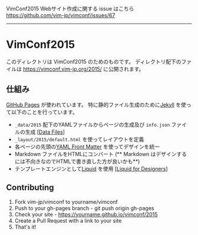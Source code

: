VimConf2015 Webサイト作成に関する issue はこちら https://github.com/vim-jp/vimconf/issues/67

---

# VimConf2015

このディレクトリは VimConf2015 のためのものです。
ディレクトリ配下のファイルは https://vimconf.vim-jp.org/2015/ に公開されます。

## 仕組み

[GitHub Pages](https://pages.github.com) が使われています。
特に静的ファイル生成のために[Jekyll](https://help.github.com/articles/using-jekyll-with-pages/) を使って以下のことを行っています。

* `_data/2015` 配下のYAMLファイルからページの生成及び `info.json` ファイルの生成 [[Data Files](http://jekyllrb.com/docs/datafiles/)]
* `_layout/2015/default.html` を使ってレイアウトを定義
* 各ページの先頭の[YAML Front Matter](http://jekyllrb.com/docs/frontmatter/) を使ってデザインを統一
* Markdown ファイルをHTMLにコンバート (** Markdown はデザインするには不向きなのでHTMLで書き直した方が良いかも**)
* テンプレートエンジンとして[Liquid](https://github.com/Shopify/liquid/wiki/Liquid-for-Designers) を使用 [[Liquid for Designers](https://github.com/Shopify/liquid/wiki/Liquid-for-Designers)]


## Contributing

1. Fork vim-jp/vimconf to yourname/vimconf
2. Push to your gh-pages branch - git push origin gh-pages
3. Check your site - https://yourname.github.io/vimconf/2015
4. Create a Pull Request with a link to your site
5. That's it!
